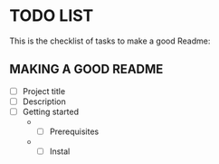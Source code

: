 # TODO LIST
This is the checklist of tasks to make a good Readme: 
## MAKING A GOOD README
- [ ] Project title
- [ ] Description
- [ ] Getting started
    - - [ ] Prerequisites
    - - [ ] Instal